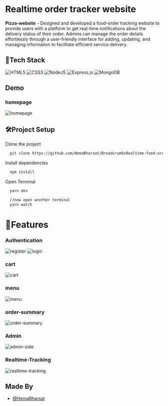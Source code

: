 # Realtime order tracker website

<strong>Pizza-website</strong> - Designed and developed a food-order tracking website to provide users with a platform to get real-time notifications
about the delivery status of their order. Admins can manage the order details effortlessly through a user-friendly interface for adding, updating, and managing
information to facilitate efficient service delivery.<br>

## 🤖Tech Stack
![HTML5](https://img.shields.io/badge/html5-%23E34F26.svg?style=for-the-badge&logo=html5&logoColor=white)
![CSS3](https://img.shields.io/badge/css3-%231572B6.svg?style=for-the-badge&logo=css3&logoColor=white)
![NodeJS](https://img.shields.io/badge/node.js-6DA55F?style=for-the-badge&logo=node.js&logoColor=white) 
![Express.js](https://img.shields.io/badge/express.js-%23404d59.svg?style=for-the-badge&logo=express&logoColor=%2361DAFB)
![MongoDB](https://img.shields.io/badge/MongoDB-%234ea94b.svg?style=for-the-badge&logo=mongodb&logoColor=white)

## Demo
### homepage
![homepage](https://github.com/HemaBharsat/Realtime-food-ordering-site/assets/121272688/8a3f81af-591f-4907-a26d-caa5aaffb7cd)

## 🛠Project Setup

Clone the project

```bash
  git clone https://github.com/HemaBharsat/BreadcrumbsRealtime-food-ordering-site
```

Install dependencies

```bash
  npm install
```

Open Terminal

```bash
  yarn dev
```

```bash
  //now open another terminal
  yarn watch
```

# 📱Features

### Authentication
![register](https://github.com/HemaBharsat/Realtime-food-ordering-site/assets/121272688/d4ccd4ee-8dad-47b1-8720-5e07ec8ac35f)
![login](https://github.com/HemaBharsat/Realtime-food-ordering-site/assets/121272688/e0152158-8ad9-4a33-a196-7dcc12699097)
### cart
![cart](https://github.com/HemaBharsat/Realtime-food-ordering-site/assets/121272688/95dbf2aa-3268-4467-9f15-31733dcfd439)
### menu
![menu](https://github.com/HemaBharsat/Realtime-food-ordering-site/assets/121272688/6d65cd7f-5e9a-41f8-8b88-8305ae188d2b)
### order-summary
![order-summary](https://github.com/HemaBharsat/Realtime-food-ordering-site/assets/121272688/b941bae4-5c38-4e22-a831-f7a5c7010591)
### Admin
![admin-side](https://github.com/HemaBharsat/Realtime-food-ordering-site/assets/121272688/ee0df504-ad9c-4b22-81d9-e0c6907c105d)
### Realtime-Tracking
![realtime-tracking](https://github.com/HemaBharsat/Realtime-food-ordering-site/assets/121272688/41dec65b-8c01-4518-b7fe-e3615f24ca91)

## Made By

- [@HemaBharsat](https://github.com/HemaBharsat)
